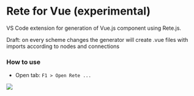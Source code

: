 # Rete for Vue (experimental)

VS Code extension for generation of Vue.js component using Rete.js.

Draft: on every scheme changes the generator will create .vue files with imports according to nodes and connections

### How to use

- Open tab: `F1 > Open Rete ...`

![](example.png)

